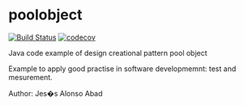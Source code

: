 poolobject
==========

[![Build Status](https://travis-ci.org/Kencho/poolobject.svg?branch=master)](https://travis-ci.org/Kencho/poolobject) [![codecov](https://codecov.io/gh/Kencho/poolobject/branch/master/graph/badge.svg)](https://codecov.io/gh/Kencho/poolobject)

Java code example of  design creational pattern pool object

Example to apply good practise in software developmemnt: test and mesurement.

Author: Jes�s Alonso Abad
